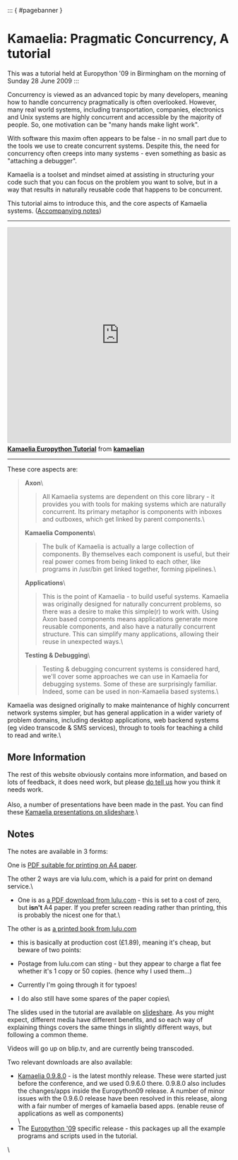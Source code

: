 
::: { #pagebanner }

Kamaelia: Pragmatic Concurrency, A tutorial 
===========================================

This was a tutorial held at Europython \'09 in Birmingham on the morning
of Sunday 28 June 2009
:::

Concurrency is viewed as an advanced topic by many developers, meaning how
to handle concurrency pragmatically is often overlooked.  However, many real
world systems, including transportation, companies, electronics and Unix
systems are highly concurrent and accessible by the majority of people.  So,
one motivation can be \"many hands make light work\".

With software this maxim often appears to be false - in no small part due to
the tools we use to create concurrent systems.  Despite this, the need for
concurrency often creeps into many systems - even something as basic as
\"attaching a debugger\".

Kamaelia is a toolset and mindset aimed at assisting in structuring your
code such that you can focus on the problem you want to solve, but in a
way that results in naturally reusable code that happens to be
concurrent.

This tutorial aims to introduce this, and the core aspects of Kamaelia
systems. ([Accompanying notes](https://www.kamaelia.org/Europython09/A4KamaeliaEuroPython09.FINAL.pdf))

---

<iframe src="https://www.slideshare.net/slideshow/embed_code/key/7Y3geLqCM40kGb?startSlide=1"
        width="597"  height="486" frameborder="0" marginwidth="0" marginheight="0" scrolling="no"
        style="margin: auto; display: block; border:1px solid #CCC; border-width:1px; margin-bottom:5px;max-width: 100%;" allowfullscreen></iframe>
<div style="margin-bottom:5px"><strong><a href="https://www.slideshare.net/kamaelian/kamaelia-europython-tutorial" title="Kamaelia Europython Tutorial" target="_blank">Kamaelia Europython Tutorial</a></strong> from <strong><a href="https://www.slideshare.net/kamaelian" target="_blank">kamaelian</a></strong></div>

---


These core aspects are: 

> **Axon**\
>
> > All Kamaelia systems are dependent on this core library - it
> > provides you with tools for making systems which are naturally
> > concurrent. Its primary metaphor is components with inboxes and
> > outboxes, which get linked by parent components.\
>
> **Kamaelia Components**\
>
> > The bulk of Kamaelia is actually a large collection of components.
> > By themselves each component is useful, but their real power comes
> > from being linked to each other, like programs in /usr/bin get
> > linked together, forming pipelines.\
>
> **Applications**\
>
> > This is the point of Kamaelia - to build useful systems. Kamaelia
> > was originally designed for naturally concurrent problems, so there
> > was a desire to make this simple(r) to work with. Using Axon based
> > components means applications generate more reusable components, and
> > also have a naturally concurrent structure. This can simplify many
> > applications, allowing their reuse in unexpected ways.\
>
> **Testing & Debugging**\
>
> > Testing & debugging concurrent systems is considered hard, we\'ll
> > cover some approaches we can use in Kamaelia for debugging systems.
> > Some of these are surprisingly familiar. Indeed, some can be used in
> > non-Kamaelia based systems.\

Kamaelia was designed originally to make maintenance of highly
concurrent network systems simpler, but has general application in a
wider variety of problem domains, including desktop applications, web
backend systems (eg video transcode & SMS services), through to tools
for teaching a child to read and write.\

More Information
----------------

The rest of this website obviously contains more information, and based
on lots of feedback, it does need work, but please [do tell
us](http://groups.google.com/group/kamaelia) how you think it needs
work.\
\
Also, a number of presentations have been made in the past. You can find
these [Kamaelia presentations on
slideshare](http://www.slideshare.net/kamaelian/presentations).\

**Notes**
---------

The notes are available in 3 forms:

One is [PDF suitable for printing on A4
paper](http://www.kamaelia.org/Europython09/A4KamaeliaEuroPython09.FINAL.pdf).

The other 2 ways are via lulu.com, which is a paid for print on demand
service.\

-   One is as [a PDF download from
    lulu.com](http://www.lulu.com/content/paperback-book/kamaelia-pragmatic-concurrency/7302222http://www.lulu.com/content/paperback-book/kamaelia-pragmatic-concurrency/7302222) -
    this is set to a cost of zero, but **isn\'t** A4 paper. If you
    prefer screen reading rather than printing, this is probably the
    nicest one for that.\

The other is as [a printed book from
lulu.com](http://www.lulu.com/content/paperback-book/kamaelia-pragmatic-concurrency/7302222http://www.lulu.com/content/paperback-book/kamaelia-pragmatic-concurrency/7302222)
- this is basically at production cost (£1.89), meaning it\'s cheap, but
beware of two points:

-   Postage from lulu.com can sting - but they appear to charge a flat
    fee whether it\'s 1 copy or 50 copies. (hence why I used them\...)
-   Currently I\'m going through it for typoes!
-   I do also still have some spares of the paper copies\

The slides used in the tutorial are available on
[slideshare](http://www.slideshare.net/kamaelian/kamaelia-europython-tutorial).
As you might expect, different media have different benefits, and so
each way of explaining things covers the same things in slightly
different ways, but following a common theme.

Videos will go up on blip.tv, and are currently being transcoded.

Two relevant downloads are also available:

-   [Kamaelia
    0.9.8.0](http://www.kamaelia.org/release/MonthlyReleases/Kamaelia-0.9.8.0.tar.gz) -
    is the latest monthly release. These were started just before the
    conference, and we used 0.9.6.0 there. 0.9.8.0 also includes the
    changes/apps inside the Europython09 release. A number of minor
    issues with the 0.9.6.0 release have been resolved in this release,
    along with a fair number of merges of kamaelia based apps. (enable
    reuse of applications as well as components)\
    \
-   The [Europython
    \'09](http://www.kamaelia.org/release/Kamaelia-Europython09-1.0.0.tar.gz)
    specific release - this packages up all the example programs and
    scripts used in the tutorial.

\
